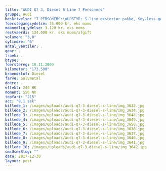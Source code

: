 ```yaml
---
title: "AUDI Q7 3, Diesel S-Line 7 Personers"
gruppe: Audi
beskrivelse: "7 PERSONERS:\nUDSTYR: S-line eksteriør pakke, Key-less go/start, xenon lygter m. adaptiv kurvelys, 19” Audi alu. fælge, el. panorama tag, MMI Navi plus, Audi Sound System, Audi Music Interface, parkeringshjælp for og bag m. bakkamera, adaptiv luftundervogn, læder kabine (sort alcantara), el. justerbare forsæder m. memory, sædevarme for og bag, sport multifunktionsrat i læder, adaptiv fartpilot, fuld. aut. klimaanlæg 4 zoner, motorvarmer, el. bagklap, lygtevaskere, lyspakke, Lane Assist, bakspejl m. aut. nedblænding, el. justerbare sidespejle m. varme, ISOFIX, splitbagsæder, tagræling i krom, regnsensor, ikke ryger, lev. nysynet, service ok mm. Skriv for komplet udstyrsliste.\n\nI øvrigt\n* Vi tilbyder fri kilometer i hele leasingperioden.\n* Cap Approved Garantiforsikring i hele leasingperioden. (valgfri) * Vi tilbyder kaskoforsikring på alle vores biler\n* Privat, sæson, split og erhverv – vi har det hele.\n* Du vælger selv perioden: 6, 12, 24 eller 36 måneder.\n* Vi opbevarer også gerne din bil over vinteren\n* Har vi ikke bilen på lager, dedikere vi os til at finde\nden helt rigtige og står for importen. "
foerstegangsydelse: 36.000 kr. eks moms
maanedlig_ydelse: 3.120 kr. eks moms
restvaerdi: 134.000 kr. eks moms/afgift
volumen: "3,0"
cylindre: "6"
antal_ventiler: .
gear: .
traek: .
btype: .
foerstereg: 10.11.2009
kilometer: "173.500"
braendstof: Diesel
farve: Sølvmetal
doere: .
effekt: 240 HK
moment: 550 Nm
topfart: "215"
acc: "8,1 sek"
billede_1: /images/uploads/audi-q7-3-diesel-s-line/img_3632.jpg
billede_2: /images/uploads/audi-q7-3-diesel-s-line/img_3634.jpg
billede_3: /images/uploads/audi-q7-3-diesel-s-line/img_3648.jpg
billede_4: /images/uploads/audi-q7-3-diesel-s-line/img_3649.jpg
billede_5: /images/uploads/audi-q7-3-diesel-s-line/img_3650.jpg
billede_6: /images/uploads/audi-q7-3-diesel-s-line/img_3638.jpg
billede_7: /images/uploads/audi-q7-3-diesel-s-line/img_3637.jpg
billede_8: /images/uploads/audi-q7-3-diesel-s-line/img_3640.jpg
billede_9: /images/uploads/audi-q7-3-diesel-s-line/img_3641.jpg
billede_10: /images/uploads/audi-q7-3-diesel-s-line/img_3642.jpg
cmsUserSlug: ""
date: 2017-12-30 
layout: post
---
```



